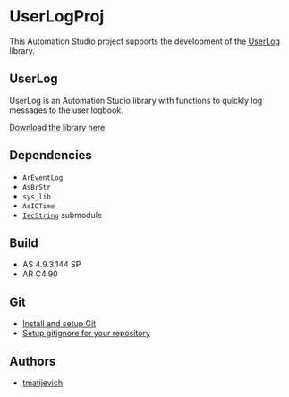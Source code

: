 # UserLogProj

This Automation Studio project supports the development of the [UserLog](https://github.com/tmatijevich/UserLog) library.

## UserLog

UserLog is an Automation Studio library with functions to quickly log messages to the user logbook.

[Download the library here](https://github.com/tmatijevich/UserLog/releases/latest/download/UserLog.zip).

## Dependencies

- `ArEventLog`
- `AsBrStr`
- `sys_lib`
- `AsIOTime`
- [`IecString`](https://github.com/tmatijevich/IecString) submodule

## Build

- AS 4.9.3.144 SP
- AR C4.90

## Git

- [Install and setup Git](https://tmatijevich.github.io/gfw-tutorial/)
- [Setup gitignore for your repository](https://gist.github.com/tmatijevich/453436f1e6abc62a3d052d9b03f9db58)

## Authors

- [tmatijevich](https://github.com/tmatijevich)

